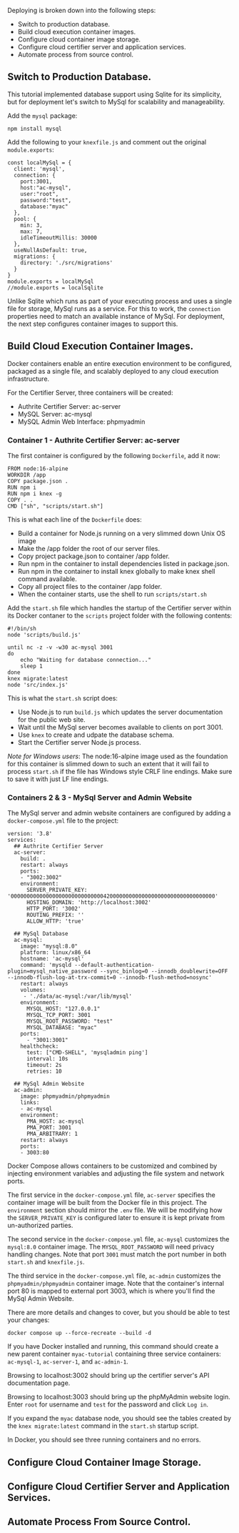 Deploying is broken down into the following steps:
- Switch to production database.
- Build cloud execution container images.
- Configure cloud container image storage.
- Configure cloud certifier server and application services.
- Automate process from source control.

## Switch to Production Database.

This tutorial implemented database support using Sqlite for its simplicity,
but for deployment let's switch to MySql for scalability and manageability.

Add the `mysql` package:
```
npm install mysql
```

Add the following to your `knexfile.js` and comment out the original `module.exports`:
```
const localMySql = {
  client: 'mysql',
  connection: {
    port:3001,
    host:"ac-mysql",
    user:"root",
    password:"test",
    database:"myac"
  },
  pool: {
    min: 3,
    max: 7,
    idleTimeoutMillis: 30000
  },
  useNullAsDefault: true,
  migrations: {
    directory: './src/migrations'
  }
}
module.exports = localMySql
//module.exports = localSqlite
```

Unlike Sqlite which runs as part of your executing process and uses a single file for storage, MySql runs as a service. For this to work, the `connection` properties need to match an available instance of MySql. For deployment, the next step configures container images to support this.

## Build Cloud Execution Container Images.

Docker containers enable an entire execution environment to be configured, packaged as a single file, and scalably deployed to any cloud execution infrastructure.

For the Certifier Server, three containers will be created:
- Authrite Certifier Server: ac-server
- MySQL Server: ac-mysql
- MySQL Admin Web Interface: phpmyadmin

### Container 1 - Authrite Certifier Server: ac-server

The first container is configured by the following `Dockerfile`, add it now:
```
FROM node:16-alpine
WORKDIR /app
COPY package.json .
RUN npm i
RUN npm i knex -g
COPY . .
CMD ["sh", "scripts/start.sh"]
```

This is what each line of the `Dockerfile` does:
- Build a container for Node.js running on a very slimmed down Unix OS image
- Make the /app folder the root of our server files.
- Copy project package.json to container /app folder.
- Run npm in the container to install dependencies listed in package.json.
- Run npm in the container to install knex globally to make knex shell command available.
- Copy all project files to the container /app folder.
- When the container starts, use the shell to run `scripts/start.sh`

Add the `start.sh` file which handles the startup of the Certifier server within its Docker contaner to the `scripts` project folder with the following contents:
```
#!/bin/sh
node 'scripts/build.js'

until nc -z -v -w30 ac-mysql 3001
do
    echo "Waiting for database connection..."
    sleep 1
done
knex migrate:latest
node 'src/index.js'
```

This is what the `start.sh` script does:
- Use Node.js to run `build.js` which updates the server documentation for the public web site.
- Wait until the MySql server becomes available to clients on port 3001.
- Use `knex` to create and udpate the database schema.
- Start the Certifier server Node.js process.

*Note for Windows users*: The node:16-alpine image used as the foundation for this container is slimmed down to such an extent that it will fail to process `start.sh` if the file has Windows style CRLF line endings. Make sure to save it with just LF line endings.

### Containers 2 & 3 - MySql Server and Admin Website

The MySql server and admin website containers are configured by adding a `docker-compose.yml` file to the project:

```
version: '3.8'
services:
  ## Authrite Certifier Server
  ac-server:
    build: .
    restart: always
    ports:
    - "3002:3002"
    environment:
      SERVER_PRIVATE_KEY: '0000000000000000000000000000042000000000000000000000000000000000'
      HOSTING_DOMAIN: 'http://localhost:3002'
      HTTP_PORT: '3002'
      ROUTING_PREFIX: ''
      ALLOW_HTTP: 'true'

  ## MySql Database
  ac-mysql:
    image: "mysql:8.0"
    platform: linux/x86_64
    hostname: 'ac-mysql'
    command: 'mysqld --default-authentication-plugin=mysql_native_password --sync_binlog=0 --innodb_doublewrite=OFF  --innodb-flush-log-at-trx-commit=0 --innodb-flush-method=nosync'
    restart: always
    volumes:
     - './data/ac-mysql:/var/lib/mysql'
    environment:
      MYSQL_HOST: "127.0.0.1"
      MYSQL_TCP_PORT: 3001
      MYSQL_ROOT_PASSWORD: "test"
      MYSQL_DATABASE: "myac"
    ports:
      - "3001:3001"
    healthcheck:
      test: ["CMD-SHELL", 'mysqladmin ping']
      interval: 10s
      timeout: 2s
      retries: 10

  ## MySql Admin Website
  ac-admin:
    image: phpmyadmin/phpmyadmin
    links:
    - ac-mysql
    environment:
      PMA_HOST: ac-mysql
      PMA_PORT: 3001
      PMA_ARBITRARY: 1
    restart: always
    ports:
    - 3003:80
```

Docker Compose allows containers to be customized and combined by injecting environment variables and adjusting the file system and network ports.

The first service in the `docker-compose.yml` file, `ac-server` specifies the container image will be built from the Docker file in this project. The `environment` section should mirror the `.env` file. We will be modifying how the `SERVER_PRIVATE_KEY` is configured later to ensure it is kept private from un-authorized parties.

The second service in the `docker-compose.yml` file, `ac-mysql` customizes the `mysql:8.0` container image. The `MYSQL_ROOT_PASSWORD` will need privacy handling changes. Note that port `3001` must match the port number in both `start.sh` and `knexfile.js`.

The third service in the `docker-compose.yml` file, `ac-admin` customizes the `phpmyadmin/phpmyadmin` container image. Note that the container's internal port 80 is mapped to external port 3003, which is where you'll find the MySql Admin Website.

There are more details and changes to cover, but you should be able to test your changes:

`docker compose up --force-recreate --build -d`

If you have Docker installed and running, this command should create a new parent container `myac-tutorial` containing three service containers: `ac-mysql-1`, `ac-server-1`, and `ac-admin-1`.

Browsing to localhost:3002 should bring up the certifier server's API documentation page.

Browsing to localhost:3003 should bring up the phpMyAdmin website login. Enter `root` for username and `test` for the password and click `Log in`.

If you expand the `myac` database node, you should see the tables created by the `knex migrate:latest` command in the `start.sh` startup script.

In Docker, you should see three running containers and no errors.

## Configure Cloud Container Image Storage.
## Configure Cloud Certifier Server and Application Services.
## Automate Process From Source Control.